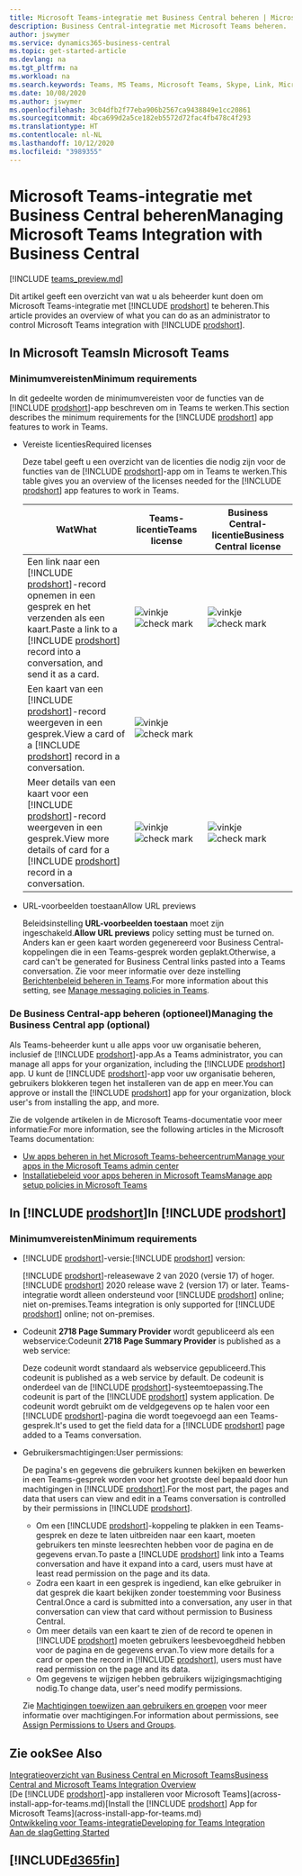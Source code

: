 ```yaml
---
title: Microsoft Teams-integratie met Business Central beheren | Microsoft Docs
description: Business Central-integratie met Microsoft Teams beheren.
author: jswymer
ms.service: dynamics365-business-central
ms.topic: get-started-article
ms.devlang: na
ms.tgt_pltfrm: na
ms.workload: na
ms.search.keywords: Teams, MS Teams, Microsoft Teams, Skype, Link, Microsoft 365, collaborate, collaboration, teamwork
ms.date: 10/08/2020
ms.author: jswymer
ms.openlocfilehash: 3c04dfb2f77eba906b2567ca9438849e1cc20861
ms.sourcegitcommit: 4bca699d2a5ce182eb5572d72fac4fb478c4f293
ms.translationtype: HT
ms.contentlocale: nl-NL
ms.lasthandoff: 10/12/2020
ms.locfileid: "3989355"
---
```

# <a name="managing-microsoft-teams-integration-with-business-central"></a><span data-ttu-id="eea88-103">Microsoft Teams-integratie met Business Central beheren</span><span class="sxs-lookup"><span data-stu-id="eea88-103">Managing Microsoft Teams Integration with Business Central</span></span>

[!INCLUDE [teams_preview.md](includes/teams_preview.md)]

<span data-ttu-id="eea88-104">Dit artikel geeft een overzicht van wat u als beheerder kunt doen om Microsoft Teams-integratie met [!INCLUDE [prodshort](includes/prodshort.md)] te beheren.</span><span class="sxs-lookup"><span data-stu-id="eea88-104">This article provides an overview of what you can do as an administrator to control Microsoft Teams integration with [!INCLUDE [prodshort](includes/prodshort.md)].</span></span>

## <a name="in-microsoft-teams"></a><span data-ttu-id="eea88-105">In Microsoft Teams</span><span class="sxs-lookup"><span data-stu-id="eea88-105">In Microsoft Teams</span></span>

### <a name="minimum-requirements"></a><span data-ttu-id="eea88-106">Minimumvereisten</span><span class="sxs-lookup"><span data-stu-id="eea88-106">Minimum requirements</span></span>

<span data-ttu-id="eea88-107">In dit gedeelte worden de minimumvereisten voor de functies van de [!INCLUDE [prodshort](includes/prodshort.md)]-app beschreven om in Teams te werken.</span><span class="sxs-lookup"><span data-stu-id="eea88-107">This section describes the minimum requirements for the [!INCLUDE [prodshort](includes/prodshort.md)] app features to work in Teams.</span></span>

- <span data-ttu-id="eea88-108">Vereiste licenties</span><span class="sxs-lookup"><span data-stu-id="eea88-108">Required licenses</span></span>

    <span data-ttu-id="eea88-109">Deze tabel geeft u een overzicht van de licenties die nodig zijn voor de functies van de [!INCLUDE [prodshort](includes/prodshort.md)]-app om in Teams te werken.</span><span class="sxs-lookup"><span data-stu-id="eea88-109">This table gives you an overview of the licenses needed for the [!INCLUDE [prodshort](includes/prodshort.md)] app features to work in Teams.</span></span>

    |<span data-ttu-id="eea88-110">Wat</span><span class="sxs-lookup"><span data-stu-id="eea88-110">What</span></span>|<span data-ttu-id="eea88-111">Teams-licentie</span><span class="sxs-lookup"><span data-stu-id="eea88-111">Teams license</span></span>|<span data-ttu-id="eea88-112">Business Central-licentie</span><span class="sxs-lookup"><span data-stu-id="eea88-112">Business Central license</span></span>|
    |----|---|---|
    |<span data-ttu-id="eea88-113">Een link naar een [!INCLUDE [prodshort](includes/prodshort.md)]-record opnemen in een gesprek en het verzenden als een kaart.</span><span class="sxs-lookup"><span data-stu-id="eea88-113">Paste a link to a [!INCLUDE [prodshort](includes/prodshort.md)] record into a conversation, and send it as a card.</span></span>|<span data-ttu-id="eea88-114">![vinkje](media/check.png "vinkje")</span><span class="sxs-lookup"><span data-stu-id="eea88-114">![check mark](media/check.png "check")</span></span>|<span data-ttu-id="eea88-115">![vinkje](media/check.png "vinkje")</span><span class="sxs-lookup"><span data-stu-id="eea88-115">![check mark](media/check.png "check")</span></span>|
    |<span data-ttu-id="eea88-116">Een kaart van een [!INCLUDE [prodshort](includes/prodshort.md)]-record weergeven in een gesprek.</span><span class="sxs-lookup"><span data-stu-id="eea88-116">View a card of a [!INCLUDE [prodshort](includes/prodshort.md)] record in a conversation.</span></span>|<span data-ttu-id="eea88-117">![vinkje](media/check.png "vinkje")</span><span class="sxs-lookup"><span data-stu-id="eea88-117">![check mark](media/check.png "check")</span></span>||
    |<span data-ttu-id="eea88-118">Meer details van een kaart voor een [!INCLUDE [prodshort](includes/prodshort.md)]-record weergeven in een gesprek.</span><span class="sxs-lookup"><span data-stu-id="eea88-118">View more details of card for a [!INCLUDE [prodshort](includes/prodshort.md)] record in a conversation.</span></span>|<span data-ttu-id="eea88-119">![vinkje](media/check.png "vinkje")</span><span class="sxs-lookup"><span data-stu-id="eea88-119">![check mark](media/check.png "check")</span></span>|<span data-ttu-id="eea88-120">![vinkje](media/check.png "vinkje")</span><span class="sxs-lookup"><span data-stu-id="eea88-120">![check mark](media/check.png "check")</span></span>|

- <span data-ttu-id="eea88-121">URL-voorbeelden toestaan</span><span class="sxs-lookup"><span data-stu-id="eea88-121">Allow URL previews</span></span>

    <span data-ttu-id="eea88-122">Beleidsinstelling **URL-voorbeelden toestaan** moet zijn ingeschakeld.</span><span class="sxs-lookup"><span data-stu-id="eea88-122">**Allow URL previews** policy setting must be turned on.</span></span> <span data-ttu-id="eea88-123">Anders kan er geen kaart worden gegenereerd voor Business Central-koppelingen die in een Teams-gesprek worden geplakt.</span><span class="sxs-lookup"><span data-stu-id="eea88-123">Otherwise, a card can't be generated for Business Central links pasted into a Teams conversation.</span></span> <span data-ttu-id="eea88-124">Zie voor meer informatie over deze instelling [Berichtenbeleid beheren in Teams](/microsoftteams/messaging-policies-in-teams).</span><span class="sxs-lookup"><span data-stu-id="eea88-124">For more information about this setting, see [Manage messaging policies in Teams](/microsoftteams/messaging-policies-in-teams).</span></span>

### <a name="managing-the-business-central-app-optional"></a><span data-ttu-id="eea88-125">De Business Central-app beheren (optioneel)</span><span class="sxs-lookup"><span data-stu-id="eea88-125">Managing the Business Central app (optional)</span></span>

<span data-ttu-id="eea88-126">Als Teams-beheerder kunt u alle apps voor uw organisatie beheren, inclusief de [!INCLUDE [prodshort](includes/prodshort.md)]-app.</span><span class="sxs-lookup"><span data-stu-id="eea88-126">As a Teams administrator, you can manage all apps for your organization, including the [!INCLUDE [prodshort](includes/prodshort.md)] app.</span></span> <span data-ttu-id="eea88-127">U kunt de [!INCLUDE [prodshort](includes/prodshort.md)]-app voor uw organisatie beheren, gebruikers blokkeren tegen het installeren van de app en meer.</span><span class="sxs-lookup"><span data-stu-id="eea88-127">You can approve or install the [!INCLUDE [prodshort](includes/prodshort.md)] app for your organization, block user's from installing the app, and more.</span></span>

<span data-ttu-id="eea88-128">Zie de volgende artikelen in de Microsoft Teams-documentatie voor meer informatie:</span><span class="sxs-lookup"><span data-stu-id="eea88-128">For more information, see the following articles in the Microsoft Teams documentation:</span></span>

- [<span data-ttu-id="eea88-129">Uw apps beheren in het Microsoft Teams-beheercentrum</span><span class="sxs-lookup"><span data-stu-id="eea88-129">Manage your apps in the Microsoft Teams admin center</span></span>](https://docs.microsoft.com/MicrosoftTeams/manage-apps)
- [<span data-ttu-id="eea88-130">Installatiebeleid voor apps beheren in Microsoft Teams</span><span class="sxs-lookup"><span data-stu-id="eea88-130">Manage app setup policies in Microsoft Teams</span></span>](https://docs.microsoft.com/microsoftteams/teams-app-setup-policies)

## <a name="in-prodshort"></a><span data-ttu-id="eea88-131">In [!INCLUDE [prodshort](includes/prodshort.md)]</span><span class="sxs-lookup"><span data-stu-id="eea88-131">In [!INCLUDE [prodshort](includes/prodshort.md)]</span></span>

### <a name="minimum-requirements"></a><span data-ttu-id="eea88-132">Minimumvereisten</span><span class="sxs-lookup"><span data-stu-id="eea88-132">Minimum requirements</span></span>

- <span data-ttu-id="eea88-133">[!INCLUDE [prodshort](includes/prodshort.md)]-versie:</span><span class="sxs-lookup"><span data-stu-id="eea88-133">[!INCLUDE [prodshort](includes/prodshort.md)] version:</span></span>

    <span data-ttu-id="eea88-134">[!INCLUDE [prodshort](includes/prodshort.md)]-releasewave 2 van 2020 (versie 17) of hoger.</span><span class="sxs-lookup"><span data-stu-id="eea88-134">[!INCLUDE [prodshort](includes/prodshort.md)] 2020 release wave 2 (version 17) or later.</span></span> <span data-ttu-id="eea88-135">Teams-integratie wordt alleen ondersteund voor [!INCLUDE [prodshort](includes/prodshort.md)] online; niet on-premises.</span><span class="sxs-lookup"><span data-stu-id="eea88-135">Teams integration is only supported for [!INCLUDE [prodshort](includes/prodshort.md)] online; not on-premises.</span></span>

- <span data-ttu-id="eea88-136">Codeunit **2718 Page Summary Provider** wordt gepubliceerd als een webservice:</span><span class="sxs-lookup"><span data-stu-id="eea88-136">Codeunit **2718 Page Summary Provider** is published as a web service:</span></span>

    <span data-ttu-id="eea88-137">Deze codeunit wordt standaard als webservice gepubliceerd.</span><span class="sxs-lookup"><span data-stu-id="eea88-137">This codeunit is published as a web service by default.</span></span> <span data-ttu-id="eea88-138">De codeunit is onderdeel van de [!INCLUDE [prodshort](includes/prodshort.md)]-systeemtoepassing.</span><span class="sxs-lookup"><span data-stu-id="eea88-138">The codeunit is part of the [!INCLUDE [prodshort](includes/prodshort.md)] system application.</span></span> <span data-ttu-id="eea88-139">De codeunit wordt gebruikt om de veldgegevens op te halen voor een [!INCLUDE [prodshort](includes/prodshort.md)]-pagina die wordt toegevoegd aan een Teams-gesprek.</span><span class="sxs-lookup"><span data-stu-id="eea88-139">It's used to get the field data for a [!INCLUDE [prodshort](includes/prodshort.md)] page added to a Teams conversation.</span></span> 

- <span data-ttu-id="eea88-140">Gebruikersmachtigingen:</span><span class="sxs-lookup"><span data-stu-id="eea88-140">User permissions:</span></span>

    <span data-ttu-id="eea88-141">De pagina's en gegevens die gebruikers kunnen bekijken en bewerken in een Teams-gesprek worden voor het grootste deel bepaald door hun machtigingen in [!INCLUDE [prodshort](includes/prodshort.md)].</span><span class="sxs-lookup"><span data-stu-id="eea88-141">For the most part, the pages and data that users can view and edit in a Teams conversation is controlled by their permissions in [!INCLUDE [prodshort](includes/prodshort.md)].</span></span>
    
    - <span data-ttu-id="eea88-142">Om een [!INCLUDE [prodshort](includes/prodshort.md)]-koppeling te plakken in een Teams-gesprek en deze te laten uitbreiden naar een kaart, moeten gebruikers ten minste leesrechten hebben voor de pagina en de gegevens ervan.</span><span class="sxs-lookup"><span data-stu-id="eea88-142">To paste a [!INCLUDE [prodshort](includes/prodshort.md)] link into a Teams conversation and have it expand into a card, users must have at least read permission on the page and its data.</span></span>
    - <span data-ttu-id="eea88-143">Zodra een kaart in een gesprek is ingediend, kan elke gebruiker in dat gesprek die kaart bekijken zonder toestemming voor Business Central.</span><span class="sxs-lookup"><span data-stu-id="eea88-143">Once a card is submitted into a conversation, any user in that conversation can view that card without permission to Business Central.</span></span>
    - <span data-ttu-id="eea88-144">Om meer details van een kaart te zien of de record te openen in [!INCLUDE [prodshort](includes/prodshort.md)] moeten gebruikers leesbevoegdheid hebben voor de pagina en de gegevens ervan.</span><span class="sxs-lookup"><span data-stu-id="eea88-144">To view more details for a card or open the record in [!INCLUDE [prodshort](includes/prodshort.md)], users must have read permission on the page and its data.</span></span>
    - <span data-ttu-id="eea88-145">Om gegevens te wijzigen hebben gebruikers wijzigingsmachtiging nodig.</span><span class="sxs-lookup"><span data-stu-id="eea88-145">To change data, user's need modify permissions.</span></span>
    
    <span data-ttu-id="eea88-146">Zie [Machtigingen toewijzen aan gebruikers en groepen](ui-define-granular-permissions.md) voor meer informatie over machtigingen.</span><span class="sxs-lookup"><span data-stu-id="eea88-146">For information about permissions, see [Assign Permissions to Users and Groups](ui-define-granular-permissions.md).</span></span>

## <a name="see-also"></a><span data-ttu-id="eea88-147">Zie ook</span><span class="sxs-lookup"><span data-stu-id="eea88-147">See Also</span></span>
[<span data-ttu-id="eea88-148">Integratieoverzicht van Business Central en Microsoft Teams</span><span class="sxs-lookup"><span data-stu-id="eea88-148">Business Central and Microsoft Teams Integration Overview</span></span>](across-teams-overview.md)  
<span data-ttu-id="eea88-149">[De [!INCLUDE [prodshort](includes/prodshort.md)]-app installeren voor Microsoft Teams](across-install-app-for-teams.md)</span><span class="sxs-lookup"><span data-stu-id="eea88-149">[Install the [!INCLUDE [prodshort](includes/prodshort.md)] App for Microsoft Teams](across-install-app-for-teams.md)</span></span>  
[<span data-ttu-id="eea88-150">Ontwikkeling voor Teams-integratie</span><span class="sxs-lookup"><span data-stu-id="eea88-150">Developing for Teams Integration</span></span>](/dynamics365/business-central/dev-itpro/developer/devenv-develop-for-teams)  
[<span data-ttu-id="eea88-151">Aan de slag</span><span class="sxs-lookup"><span data-stu-id="eea88-151">Getting Started</span></span>](product-get-started.md)  

## [!INCLUDE[d365fin](includes/free_trial_md.md)]  
